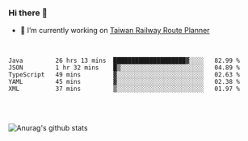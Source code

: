 ### Hi there 👋

- 🔭 I’m currently working on [Taiwan Railway Route Planner](https://github.com/Taiwan-Railway-Route-Planner)

<br/>

<!--START_SECTION:waka-->
```text
Java         26 hrs 13 mins  ████████████████████▓░░░░   82.99 % 
JSON         1 hr 32 mins    █▒░░░░░░░░░░░░░░░░░░░░░░░   04.89 % 
TypeScript   49 mins         ▓░░░░░░░░░░░░░░░░░░░░░░░░   02.63 % 
YAML         45 mins         ▓░░░░░░░░░░░░░░░░░░░░░░░░   02.38 % 
XML          37 mins         ▒░░░░░░░░░░░░░░░░░░░░░░░░   01.97 % 
```
<!--END_SECTION:waka-->

<br/>
<br/>

![Anurag's github stats](https://github-readme-stats.vercel.app/api?username=DepickereSven&show_icons=true&theme=tokyonight)



<!--
**DepickereSven/DepickereSven** is a ✨ _special_ ✨ repository because its `README.md` (this file) appears on your GitHub profile.

Here are some ideas to get you started:

- 🔭 I’m currently working on ...
- 🌱 I’m currently learning ...
- 👯 I’m looking to collaborate on ...
- 🤔 I’m looking for help with ...
- 💬 Ask me about ...
- 📫 How to reach me: ...
- 😄 Pronouns: ...
- ⚡ Fun fact: ...
-->
